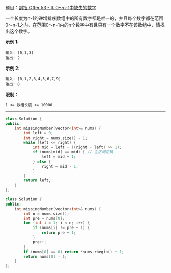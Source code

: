 题目：[剑指 Offer 53 - II. 0～n-1中缺失的数字](https://leetcode.cn/problems/que-shi-de-shu-zi-lcof/)

一个长度为n-1的递增排序数组中的所有数字都是唯一的，并且每个数字都在范围0～n-1之内。在范围0～n-1内的n个数字中有且只有一个数字不在该数组中，请找出这个数字。

**示例 1:**

```
输入: [0,1,3]
输出: 2
```

**示例 2:**

```
输入: [0,1,2,3,4,5,6,7,9]
输出: 8
```

**限制：**

```
1 <= 数组长度 <= 10000
```

---

```c++
class Solution {
public:
    int missingNumber(vector<int>& nums) {
        int left = 0;
        int right = nums.size() - 1;
        while (left <= right) {
            int mid = left + ((right - left) >> 1);
            if (nums[mid] == mid) { // 左区间正确
                left = mid + 1;
            } else {
                right = mid - 1;
            }
        }
        return left;
    }
};
```



```c++
class Solution {
public:
    int missingNumber(vector<int>& nums) {
        int n = nums.size();
        int pre = nums[0];
        for (int i = 1; i < n; i++) {
            if (nums[i] != pre + 1) {
                return pre + 1;
            }
            pre++;
        }
        if (nums[0] == 0) return *nums.rbegin() + 1;
        return nums[0] - 1;
    }
};
```

